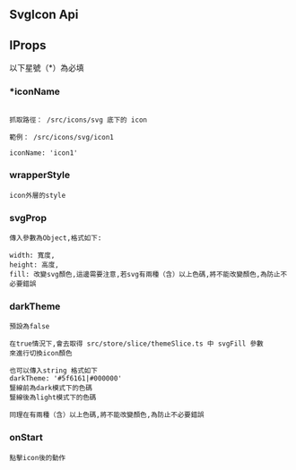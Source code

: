 ## SvgIcon Api

## IProps

以下星號（*）為必填

### *iconName
```

抓取路徑： /src/icons/svg 底下的 icon

範例： /src/icons/svg/icon1

iconName: 'icon1'

```

### wrapperStyle
```
icon外層的style
```

### svgProp
```
傳入參數為Object,格式如下:

width: 寬度, 
height: 高度,
fill: 改變svg顏色,這邊需要注意,若svg有兩種（含）以上色碼,將不能改變顏色,為防止不必要錯誤
```

### darkTheme
```
預設為false

在true情況下,會去取得 src/store/slice/themeSlice.ts 中 svgFill 參數
來進行切換icon顏色

也可以傳入string 格式如下
darkTheme: '#5f6161|#000000'
豎線前為dark模式下的色碼
豎線後為light模式下的色碼

同理在有兩種（含）以上色碼,將不能改變顏色,為防止不必要錯誤
```

### onStart
```
點擊icon後的動作
```
